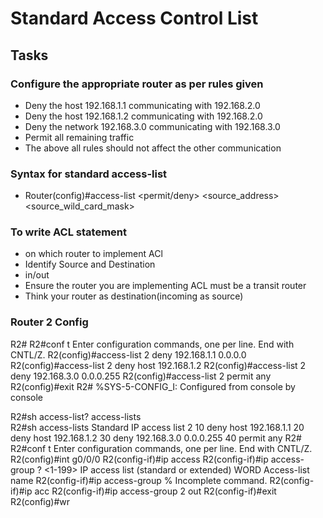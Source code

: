 # Standard Access Control List

## Tasks
### Configure the appropriate router as per rules given
  - Deny the host 192.168.1.1 communicating with 192.168.2.0
  - Deny the host 192.168.1.2 communicating with 192.168.2.0
  - Deny the network 192.168.3.0 communicating with 192.168.3.0
  - Permit all remaining traffic
  - The above all rules should not affect the other communication
### Syntax for standard access-list
- Router(config)#access-list <ACLnumber> <permit/deny> <source_address> <source_wild_card_mask>
### To write ACL statement
- on which router to implement ACl
- Identify Source and Destination
- in/out
- Ensure the router you are implementing ACL must be a transit router
- Think your router as destination(incoming as source)

### Router 2 Config
R2#
R2#conf t
Enter configuration commands, one per line.  End with CNTL/Z.
R2(config)#access-list 2 deny 192.168.1.1 0.0.0.0
R2(config)#access-list 2 deny host 192.168.1.2
R2(config)#access-list 2 deny 192.168.3.0 0.0.0.255
R2(config)#access-list 2 permit any
R2(config)#exit
R2#
%SYS-5-CONFIG_I: Configured from console by console

R2#sh access-list?
access-lists  
R2#sh access-lists
Standard IP access list 2
    10 deny host 192.168.1.1
    20 deny host 192.168.1.2
    30 deny 192.168.3.0 0.0.0.255
    40 permit any
R2#
R2#conf t
Enter configuration commands, one per line.  End with CNTL/Z.
R2(config)#int g0/0/0
R2(config-if)#ip access
R2(config-if)#ip access-group ?
  <1-199>  IP access list (standard or extended)
  WORD     Access-list name
R2(config-if)#ip access-group 
% Incomplete command.
R2(config-if)#ip acc
R2(config-if)#ip access-group 2 out
R2(config-if)#exit
R2(config)#wr
